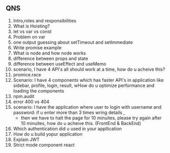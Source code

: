 ## QNS

1. Intro,roles and responsibilities
2. What is Hoisting?
3. let vs var vs const
4. Problem on var
5. one output guessing about setTimeout and setImmediate
6. Write promise example
7. What is node and how node works
8. difference between props and state
9. difference between useEffect and useMemo
10. scenario, I have 4 API's all should work at a time, how do u acheive this?
11. promice.race
12. Scenario: I have 4 components which has faster API's in application like sidebar, profile, login, result, wHow do u optimize performance and loading the components
13. npm.audit
14. error 400 vs 404
15. scenario: I have the application where user to login with username and password: if u enter more than 3 times wring details , 
    - then we have to halt the page for 10 minuites, please try again after 10 minuites, how do u acheive this. (FrontEnd & BackEnd)
16. Which authentication did u used in your appllication
17. How do u build yopur application
18. Explain JWT
19. Strict mode component react
